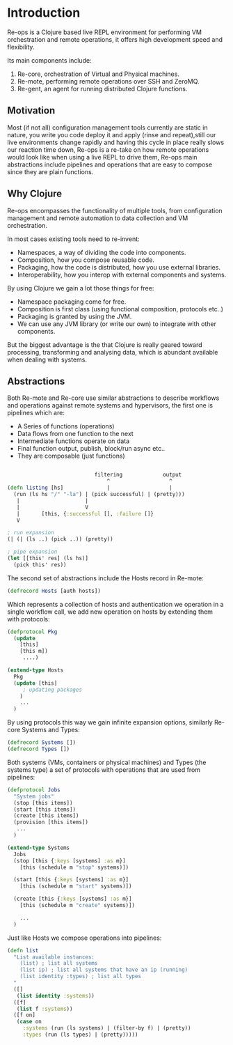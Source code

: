 # Introduction

Re-ops is a Clojure based live REPL environment for performing VM orchestration and remote operations, it offers high development speed and flexibility.

Its main components include:

1. Re-core, orchestration of Virtual and Physical machines.
2. Re-mote, performing remote operations over SSH and ZeroMQ.
3. Re-gent, an agent for running distributed Clojure functions.

## Motivation

Most (if not all) configuration management tools currently are static in nature, you write you code deploy it and apply (rinse and repeat),still our live environments change rapidly and having this cycle in place really slows our reaction time down, Re-ops is a re-take on how remote operations would look like when using a live REPL to drive them, Re-ops main abstractions include pipelines and operations that are easy to compose since they are plain functions.

## Why Clojure

Re-ops encompasses the functionality of multiple tools, from configuration management and remote automation to data collection and VM orchestration.

In most cases existing tools need to re-invent:

* Namespaces, a way of dividing the code into components.
* Composition, how you compose reusable code.
* Packaging, how the code is distributed, how you use external libraries.
* Interoperability, how you interop with external components and systems.

By using Clojure we gain a lot those things for free:

* Namespace packaging come for free.
* Composition is first class (using functional composition, protocols etc..)
* Packaging is granted by using the JVM.
* We can use any JVM library (or write our own) to integrate with other components.

But the biggest advantage is the that Clojure is really geared toward processing, transforming and analysing data, which is abundant available when dealing with systems.

## Abstractions

Both Re-mote and Re-core use similar abstractions to describe workflows and operations against remote systems and hypervisors, the first one is pipelines which are:

* A Series of functions (operations)
* Data flows from one function to the next
* Intermediate functions operate on data
* Final function output, publish, block/run async etc..
* They are composable (just functions)

```clojure

                            filtering             output
                                ^                   ^
(defn listing [hs]              |                   |
  (run (ls hs "/" "-la") | (pick successful) | (pretty)))
   |                     |
   |                     V
   |       [this, {:successful [], :failure []}
   V

; run expansion
(| (| (ls ..) (pick ..)) (pretty))

; pipe expansion
(let [[this' res] (ls hs)]
  (pick this' res))
```

The second set of abstractions include the Hosts record in Re-mote:

```clojure
(defrecord Hosts [auth hosts])

```
Which represents a collection of hosts and authentication we operation in a single workflow call, we add new operation on hosts by extending them with protocols:

```clojure
(defprotocol Pkg
  (update
    [this]
    [this m])
     ....)

(extend-type Hosts
  Pkg
  (update [this]
     ; updating packages
    )
    ...
  )
```

By using protocols this way we gain infinite expansion options, similarly Re-core Systems and Types:

```clojure
(defrecord Systems [])
(defrecord Types [])
```
Both systems (VMs, containers or physical machines) and Types (the systems type) a set of protocols with operations that are used from pipelines:

```clojure
(defprotocol Jobs
  "System jobs"
  (stop [this items])
  (start [this items])
  (create [this items])
  (provision [this items])
   ...
  )

(extend-type Systems
  Jobs
  (stop [this {:keys [systems] :as m}]
    [this (schedule m "stop" systems)])

  (start [this {:keys [systems] :as m}]
    [this (schedule m "start" systems)])

  (create [this {:keys [systems] :as m}]
    [this (schedule m "create" systems)])

    ...
  )

```
Just like Hosts we compose operations into pipelines:

```clojure
(defn list
  "List available instances:
    (list) ; list all systems
    (list ip) ; list all systems that have an ip (running)
    (list identity :types) ; list all types
  "
  ([]
   (list identity :systems))
  ([f]
   (list f :systems))
  ([f on]
   (case on
     :systems (run (ls systems) | (filter-by f) | (pretty))
     :types (run (ls types) | (pretty)))))
```


